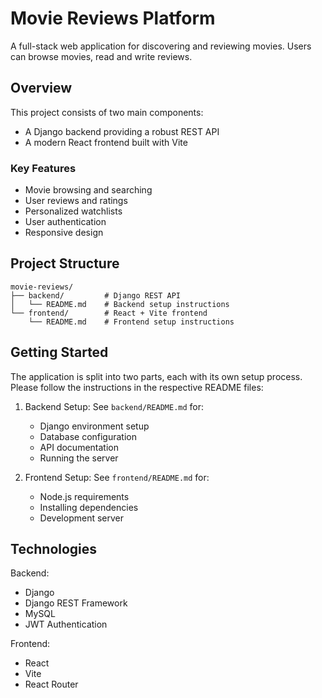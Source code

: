# Movie Reviews Platform

A full-stack web application for discovering and reviewing movies. Users can browse movies, read and write reviews.

## Overview

This project consists of two main components:
- A Django backend providing a robust REST API
- A modern React frontend built with Vite

### Key Features
- Movie browsing and searching
- User reviews and ratings
- Personalized watchlists
- User authentication
- Responsive design

## Project Structure

```
movie-reviews/
├── backend/         # Django REST API
│   └── README.md    # Backend setup instructions
└── frontend/        # React + Vite frontend
    └── README.md    # Frontend setup instructions
```

## Getting Started

The application is split into two parts, each with its own setup process. Please follow the instructions in the respective README files:

1. Backend Setup: See `backend/README.md` for:
   - Django environment setup
   - Database configuration
   - API documentation
   - Running the server

2. Frontend Setup: See `frontend/README.md` for:
   - Node.js requirements
   - Installing dependencies
   - Development server
   

## Technologies

Backend:
- Django
- Django REST Framework
- MySQL
- JWT Authentication

Frontend:
- React
- Vite
- React Router

